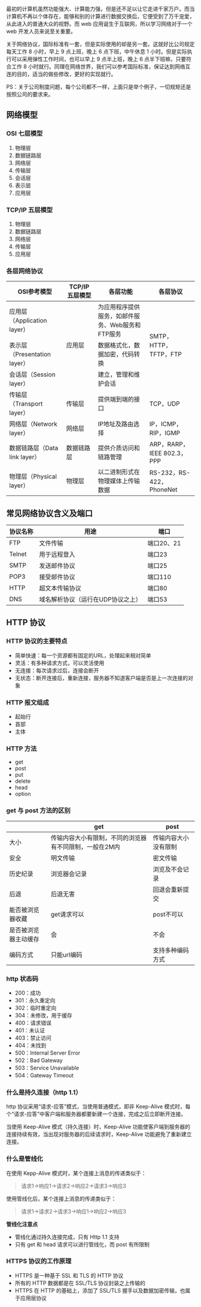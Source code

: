 最初的计算机虽然功能强大、计算能力强，但是还不足以让它走进千家万户。而当计算机不再以个体存在，能够和别的计算进行数据交换后，它便受到了万千宠爱，从此进入的普通大众的视野。而 web 应用诞生于互联网，所以学习网络对于一个 web 开发人员来说至关重要。

关于网络协议，国际标准有一套，但是实际使用的却是另一套。这就好比公司规定每天工作 8 小时，早上 9 点上班，晚上 6 点下班，中午休息 1 小时。但是实际执行可以采用弹性工作时间，也可以早上 9 点半上班，晚上 6 点半下班嘛，只要符合工作 8 小时就行。同理在网络世界，我们可以参考国际标准，保证达到网络互连的目的，适当的做些修改，更好的实现就行。

PS：关于公司制度问题，每个公司都不一样，上面只是举个例子，一切规矩还是按照公司的要求来。

## 网络模型

### OSI 七层模型
1. 物理层
2. 数据链路层
3. 网络层
4. 传输层
5. 会话层
6. 表示层
7. 应用层

### TCP/IP 五层模型
1. 物理层
2. 数据链路层
3. 网络层
4. 传输层
5. 应用层

### 各层网络协议
<table>
<thead>
<tr>
 <th>OSI参考模型</th>
 <th>TCP/IP五层模型</th>
 <th>各层功能</th>
 <th>各层协议</th>
</tr>
</thead>
<tbody><tr>
 <td>应用层（Application layer）</td>
 <td rowspan="3">应用层</td>
 <td>为应用程序提供服务，如邮件服务、Web服务和FTP服务</td>
 <td rowspan="3">SMTP，HTTP，TFTP，FTP</td>
</tr>
<tr>
 <td>表示层（Presentation layer）</td>
 <td>数据格式化，数据加密，代码转换</td>
</tr>
<tr>
 <td>会话层（Session layer）</td>
 <td>建立，管理和维护会话</td>
</tr>
<tr>
 <td>传输层（Transport layer）</td>
 <td>传输层</td>
 <td>提供端到端的接口</td>
 <td>TCP，UDP</td>
</tr>
<tr>
 <td>网络层（Network layer）</td>
 <td>网络层</td>
 <td>IP地址及路由选择</td>
 <td>IP，ICMP，RIP，IGMP</td>
</tr>
<tr>
 <td>数据链路层（Data link layer）</td>
 <td>数据链路层</td>
 <td>提供介质访问和链路管理</td>
 <td>ARP，RARP，IEEE 802.3，PPP</td>
</tr>
<tr>
 <td>物理层（Physical layer）</td>
 <td>物理层</td>
 <td>以二进制形式在物理媒体上传输数据</td>
 <td>RS-232，RS-422，PhoneNet</td>
</tr>
</tbody></table>

## 常见网络协议含义及端口
|协议名称|用途|端口|
|-|-|-|
|FTP|文件传输|端口20、21|
|Telnet|用于远程登入|端口23|
|SMTP|发送邮件协议|端口25|
|POP3|接受邮件协议|端口110|
|HTTP|超文本传输协议|端口80|
|DNS|域名解析协议（运行在UDP协议之上）|端口53|

## HTTP 协议
### HTTP 协议的主要特点

- 简单快速：每一个资源都有固定的URL，处理起来相对简单
- 灵活：有多种请求方式，可以灵活使用
- 无连接：每次请求过后，连接会断开
- 无状态：断开连接后，重新连接，服务器不知道客户端是否是上一次连接的对象

### HTTP 报文组成

- 起始行
- 首部
- 主体

### HTTP 方法

- get
- post
- put
- delete
- head
- option

### get 与 post 方法的区别

||get|post|
|-|-|-|
|大小|传输内容大小有限制，不同的浏览器有不同限制，一般在2M内|传输内容大小没有限制|
|安全|明文传输|密文传输|
|历史纪录|浏览器会记录|浏览及不会记录|
|后退|后退无害|回退会重新提交|
|能否被浏览器收藏|get请求可以|post不可以|
|是否被浏览器主动缓存|会|不会|
|编码方式|只能url编码|支持多种编码方式|

### http 状态码

- 200：成功
- 301：永久重定向
- 302：临时重定向
- 304：未修改，用于缓存
- 400：请求错误
- 401：未认证
- 403：禁止访问
- 404：未找到
- 500：Internal Server Error
- 502：Bad Gateway
- 503：Service Unavailable
- 504：Gateway Timeout

### 什么是持久连接（http 1.1）
http 协议采用“请求-应答”模式，当使用普通模式，即非 Keep-Alive 模式时，每个“请求-应答”中客户端和服务器都要新建一个连接，完成之后立即断开连接。

当使用 Keep-Alive 模式（持久连接）时，Keep-Alive 功能使客户端到服务器的连接持续有效，当出现对服务器的后续请求时，Keep-Alive 功能避免了重新建立连接。

### 什么是管线化
在使用 Kepp-Alive 模式时，某个连接上消息的传递类似于：

> 请求1->响应1->请求2->响应2->请求3->响应3

使用管线化后，某个连接上消息的传递类似于：

> 请求1->请求2->请求3->响应1->响应2->响应3

**管线化注意点**

- 管线化通过持久连接完成，只有 Http 1.1 支持
- 只有 get 和 head 请求可以进行管线化，而 post 有所限制

### HTTPS 协议的工作原理
* HTTPS 是一种基于 SSL 和 TLS 的 HTTP 协议
* 所有的 HTTP 数据都是在 SSL/TLS 协议封装之上传输的
* HTTPS 在 HTTP 的基础上，添加了 SSL/TLS 握手以及数据加密传输，也属于应用层协议
